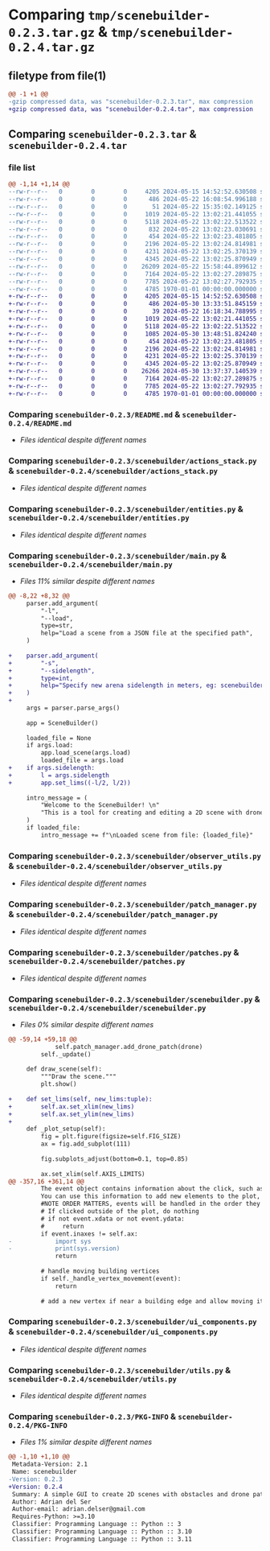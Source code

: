 # Comparing `tmp/scenebuilder-0.2.3.tar.gz` & `tmp/scenebuilder-0.2.4.tar.gz`

## filetype from file(1)

```diff
@@ -1 +1 @@
-gzip compressed data, was "scenebuilder-0.2.3.tar", max compression
+gzip compressed data, was "scenebuilder-0.2.4.tar", max compression
```

## Comparing `scenebuilder-0.2.3.tar` & `scenebuilder-0.2.4.tar`

### file list

```diff
@@ -1,14 +1,14 @@
--rw-r--r--   0        0        0     4205 2024-05-15 14:52:52.630508 scenebuilder-0.2.3/README.md
--rw-r--r--   0        0        0      486 2024-05-22 16:08:54.996188 scenebuilder-0.2.3/pyproject.toml
--rw-r--r--   0        0        0       51 2024-05-22 15:35:02.149125 scenebuilder-0.2.3/scenebuilder/__init__.py
--rw-r--r--   0        0        0     1019 2024-05-22 13:02:21.441055 scenebuilder-0.2.3/scenebuilder/actions_stack.py
--rw-r--r--   0        0        0     5118 2024-05-22 13:02:22.513522 scenebuilder-0.2.3/scenebuilder/entities.py
--rw-r--r--   0        0        0      832 2024-05-22 13:02:23.030691 scenebuilder-0.2.3/scenebuilder/main.py
--rw-r--r--   0        0        0      454 2024-05-22 13:02:23.481805 scenebuilder-0.2.3/scenebuilder/mixins.py
--rw-r--r--   0        0        0     2196 2024-05-22 13:02:24.814981 scenebuilder-0.2.3/scenebuilder/observer_utils.py
--rw-r--r--   0        0        0     4231 2024-05-22 13:02:25.370139 scenebuilder-0.2.3/scenebuilder/patch_manager.py
--rw-r--r--   0        0        0     4345 2024-05-22 13:02:25.870949 scenebuilder-0.2.3/scenebuilder/patches.py
--rw-r--r--   0        0        0    26209 2024-05-22 15:58:44.899612 scenebuilder-0.2.3/scenebuilder/scenebuilder.py
--rw-r--r--   0        0        0     7164 2024-05-22 13:02:27.289875 scenebuilder-0.2.3/scenebuilder/ui_components.py
--rw-r--r--   0        0        0     7785 2024-05-22 13:02:27.792935 scenebuilder-0.2.3/scenebuilder/utils.py
--rw-r--r--   0        0        0     4785 1970-01-01 00:00:00.000000 scenebuilder-0.2.3/PKG-INFO
+-rw-r--r--   0        0        0     4205 2024-05-15 14:52:52.630508 scenebuilder-0.2.4/README.md
+-rw-r--r--   0        0        0      486 2024-05-30 13:33:51.845159 scenebuilder-0.2.4/pyproject.toml
+-rw-r--r--   0        0        0       39 2024-05-22 16:18:34.788995 scenebuilder-0.2.4/scenebuilder/__init__.py
+-rw-r--r--   0        0        0     1019 2024-05-22 13:02:21.441055 scenebuilder-0.2.4/scenebuilder/actions_stack.py
+-rw-r--r--   0        0        0     5118 2024-05-22 13:02:22.513522 scenebuilder-0.2.4/scenebuilder/entities.py
+-rw-r--r--   0        0        0     1085 2024-05-30 13:48:51.824240 scenebuilder-0.2.4/scenebuilder/main.py
+-rw-r--r--   0        0        0      454 2024-05-22 13:02:23.481805 scenebuilder-0.2.4/scenebuilder/mixins.py
+-rw-r--r--   0        0        0     2196 2024-05-22 13:02:24.814981 scenebuilder-0.2.4/scenebuilder/observer_utils.py
+-rw-r--r--   0        0        0     4231 2024-05-22 13:02:25.370139 scenebuilder-0.2.4/scenebuilder/patch_manager.py
+-rw-r--r--   0        0        0     4345 2024-05-22 13:02:25.870949 scenebuilder-0.2.4/scenebuilder/patches.py
+-rw-r--r--   0        0        0    26266 2024-05-30 13:37:37.140539 scenebuilder-0.2.4/scenebuilder/scenebuilder.py
+-rw-r--r--   0        0        0     7164 2024-05-22 13:02:27.289875 scenebuilder-0.2.4/scenebuilder/ui_components.py
+-rw-r--r--   0        0        0     7785 2024-05-22 13:02:27.792935 scenebuilder-0.2.4/scenebuilder/utils.py
+-rw-r--r--   0        0        0     4785 1970-01-01 00:00:00.000000 scenebuilder-0.2.4/PKG-INFO
```

### Comparing `scenebuilder-0.2.3/README.md` & `scenebuilder-0.2.4/README.md`

 * *Files identical despite different names*

### Comparing `scenebuilder-0.2.3/scenebuilder/actions_stack.py` & `scenebuilder-0.2.4/scenebuilder/actions_stack.py`

 * *Files identical despite different names*

### Comparing `scenebuilder-0.2.3/scenebuilder/entities.py` & `scenebuilder-0.2.4/scenebuilder/entities.py`

 * *Files identical despite different names*

### Comparing `scenebuilder-0.2.3/scenebuilder/main.py` & `scenebuilder-0.2.4/scenebuilder/main.py`

 * *Files 11% similar despite different names*

```diff
@@ -8,22 +8,32 @@
     parser.add_argument(
         "-l",
         "--load",
         type=str,
         help="Load a scene from a JSON file at the specified path",
     )
 
+    parser.add_argument(
+        "-s",
+        "--sidelength",
+        type=int,
+        help="Specify new arena sidelength in meters, eg: scenebuilder -s 10",
+    )
+
     args = parser.parse_args()
 
     app = SceneBuilder()
 
     loaded_file = None
     if args.load:
         app.load_scene(args.load)
         loaded_file = args.load
+    if args.sidelength:
+        l = args.sidelength
+        app.set_lims((-l/2, l/2))
 
     intro_message = (
         "Welcome to the SceneBuilder! \n"
         "This is a tool for creating and editing a 2D scene with drones and buildings."
     )
     if loaded_file:
         intro_message += f"\nLoaded scene from file: {loaded_file}"
```

### Comparing `scenebuilder-0.2.3/scenebuilder/observer_utils.py` & `scenebuilder-0.2.4/scenebuilder/observer_utils.py`

 * *Files identical despite different names*

### Comparing `scenebuilder-0.2.3/scenebuilder/patch_manager.py` & `scenebuilder-0.2.4/scenebuilder/patch_manager.py`

 * *Files identical despite different names*

### Comparing `scenebuilder-0.2.3/scenebuilder/patches.py` & `scenebuilder-0.2.4/scenebuilder/patches.py`

 * *Files identical despite different names*

### Comparing `scenebuilder-0.2.3/scenebuilder/scenebuilder.py` & `scenebuilder-0.2.4/scenebuilder/scenebuilder.py`

 * *Files 0% similar despite different names*

```diff
@@ -59,14 +59,18 @@
             self.patch_manager.add_drone_patch(drone)
         self._update()
 
     def draw_scene(self):
         """Draw the scene."""
         plt.show()
 
+    def set_lims(self, new_lims:tuple):
+        self.ax.set_xlim(new_lims)
+        self.ax.set_ylim(new_lims)
+
     def _plot_setup(self):
         fig = plt.figure(figsize=self.FIG_SIZE)
         ax = fig.add_subplot(111)
 
         fig.subplots_adjust(bottom=0.1, top=0.85)
 
         ax.set_xlim(self.AXIS_LIMITS)
@@ -357,16 +361,14 @@
         The event object contains information about the click, such as its position.
         You can use this information to add new elements to the plot, such as a new building or a new drone.
         #NOTE ORDER MATTERS, events will be handled in the order they are listed in this method"""
         # If clicked outside of the plot, do nothing
         # if not event.xdata or not event.ydata:
         #     return
         if event.inaxes != self.ax:
-            import sys
-            print(sys.version)
             return
 
         # handle moving building vertices
         if self._handle_vertex_movement(event):
             return
 
         # add a new vertex if near a building edge and allow moving it around with the mouse...
```

### Comparing `scenebuilder-0.2.3/scenebuilder/ui_components.py` & `scenebuilder-0.2.4/scenebuilder/ui_components.py`

 * *Files identical despite different names*

### Comparing `scenebuilder-0.2.3/scenebuilder/utils.py` & `scenebuilder-0.2.4/scenebuilder/utils.py`

 * *Files identical despite different names*

### Comparing `scenebuilder-0.2.3/PKG-INFO` & `scenebuilder-0.2.4/PKG-INFO`

 * *Files 1% similar despite different names*

```diff
@@ -1,10 +1,10 @@
 Metadata-Version: 2.1
 Name: scenebuilder
-Version: 0.2.3
+Version: 0.2.4
 Summary: A simple GUI to create 2D scenes with obstacles and drone paths for multi-agent path planning algorithms
 Author: Adrian del Ser
 Author-email: adrian.delser@gmail.com
 Requires-Python: >=3.10
 Classifier: Programming Language :: Python :: 3
 Classifier: Programming Language :: Python :: 3.10
 Classifier: Programming Language :: Python :: 3.11
```

